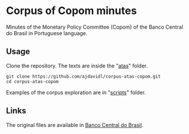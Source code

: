 # Corpus of Copom minutes

Minutes of the Monetary Policy Committee (Copom) of the Banco Central do Brasil in Portuguese language.

## Usage

Clone the repository. The texts are inside the "[atas](atas)" folder.

```shell
git clone https://github.com/ajdavidl/corpus-atas-copom.git
cd corpus-atas-copom
```
Examples of the corpus exploration are in "[scripts](scripts)" folder.

## Links

The original files are available in [Banco Central do Brasil](https://www.bcb.gov.br/publicacoes/atascopom/cronologicos). 